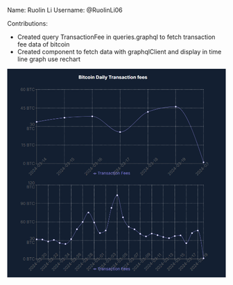 Name: Ruolin Li
Username: @RuolinLi06

Contributions:
* Created query TransactionFee in queries.graphql to fetch transaction fee data of bitcoin
* Created component to fetch data with graphqlClient and display in time line graph use rechart

![alt text](d99dc01d894c51a60cd4fe3b4db99e5.png)